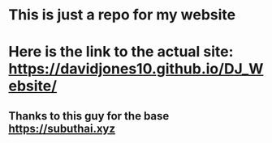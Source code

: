 # This is just a repo for my website
# Here is the link to the actual site: https://davidjones10.github.io/DJ_Website/
## Thanks to this guy for the base https://subuthai.xyz
